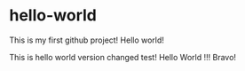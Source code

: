 # hello-world
This is my first github project! Hello world!


This is hello world version changed test! 
Hello World !!! Bravo!
